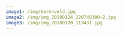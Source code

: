 ```yaml
---
image1: /img/korenveld.jpg
image2: /img/img_20190124_220740380~2.jpg
image3: /img/img_20180120_113431.jpg
---
```


